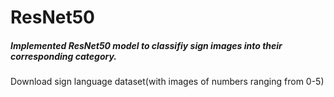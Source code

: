# ResNet50

##### Implemented ResNet50 model to classifiy sign images into their corresponding category.

Download sign language dataset(with images of numbers ranging from 0-5)

